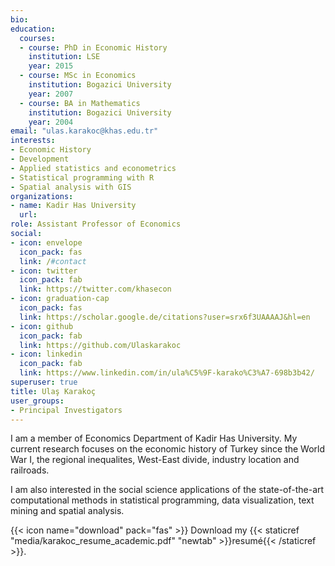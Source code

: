 ```yaml
---
bio: 
education:
  courses:
  - course: PhD in Economic History
    institution: LSE
    year: 2015
  - course: MSc in Economics
    institution: Bogazici University
    year: 2007
  - course: BA in Mathematics
    institution: Bogazici University
    year: 2004
email: "ulas.karakoc@khas.edu.tr"
interests:
- Economic History
- Development
- Applied statistics and econometrics
- Statistical programming with R
- Spatial analysis with GIS
organizations:
- name: Kadir Has University
  url: 
role: Assistant Professor of Economics
social:
- icon: envelope
  icon_pack: fas
  link: /#contact
- icon: twitter
  icon_pack: fab
  link: https://twitter.com/khasecon
- icon: graduation-cap
  icon_pack: fas
  link: https://scholar.google.de/citations?user=srx6f3UAAAAJ&hl=en
- icon: github
  icon_pack: fab
  link: https://github.com/Ulaskarakoc
- icon: linkedin
  icon_pack: fab
  link: https://www.linkedin.com/in/ula%C5%9F-karako%C3%A7-698b3b42/
superuser: true
title: Ulaş Karakoç
user_groups:
- Principal Investigators
---
```


I am a member of Economics Department of Kadir Has University. My current research focuses on the economic history of Turkey since the World War I, the regional inequalites, West-East divide, industry location and railroads.

I am also interested in the social science applications of the state-of-the-art computational methods in statistical programming, data visualization, text mining and spatial analysis.

{{< icon name="download" pack="fas" >}} Download my {{< staticref "media/karakoc_resume_academic.pdf" "newtab" >}}resumé{{< /staticref >}}.
